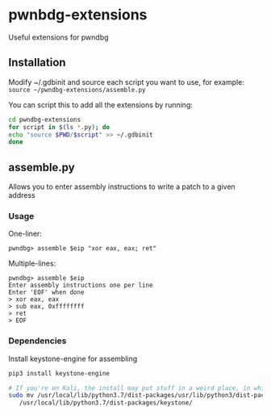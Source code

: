 # pwnbdg-extensions
Useful extensions for pwndbg

## Installation
Modify ~/.gdbinit and source each script you want to use, for example:
`source ~/pwndbg-extensions/assemble.py`

You can script this to add all the extensions by running:
```bash
cd pwndbg-extensions
for script in $(ls *.py); do 
echo "source $PWD/$script" >> ~/.gdbinit
done
```

## assemble.py
Allows you to enter assembly instructions to write a patch to a given address

### Usage
One-liner:
```
pwndbg> assemble $eip "xor eax, eax; ret"
```

Multiple-lines:
```
pwndbg> assemble $eip
Enter assembly instructions one per line
Enter 'EOF' when done
> xor eax, eax
> sub eax, 0xffffffff
> ret
> EOF
```

### Dependencies
Install keystone-engine for assembling
```bash
pip3 install keystone-engine

# If you're on Kali, the install may put stuff in a weird place, in which case you need to run:
sudo mv /usr/local/lib/python3.7/dist-packages/usr/lib/python3/dist-packages/keystone/libkeystone.so \
   /usr/local/lib/python3.7/dist-packages/keystone/
```

